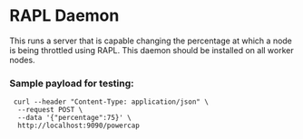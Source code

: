 # RAPL Daemon

This runs a server that is capable changing the percentage at which
a node is being throttled using RAPL. This daemon should be installed
on all worker nodes.

### Sample payload for testing:
```
 curl --header "Content-Type: application/json" \
  --request POST \
  --data '{"percentage":75}' \
  http://localhost:9090/powercap
 ```
